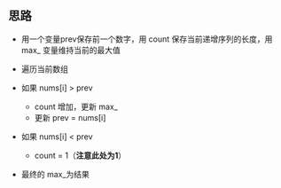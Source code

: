 ## 思路

- 用一个变量prev保存前一个数字，用 count 保存当前递增序列的长度，用 max_ 变量维持当前的最大值
- 遍历当前数组
- 如果 nums[i] > prev
    - count 增加，更新 max_
    - 更新  prev = nums[i]
- 如果  nums[i] < prev
    -  count = 1（**注意此处为1**）

- 最终的 max_为结果
